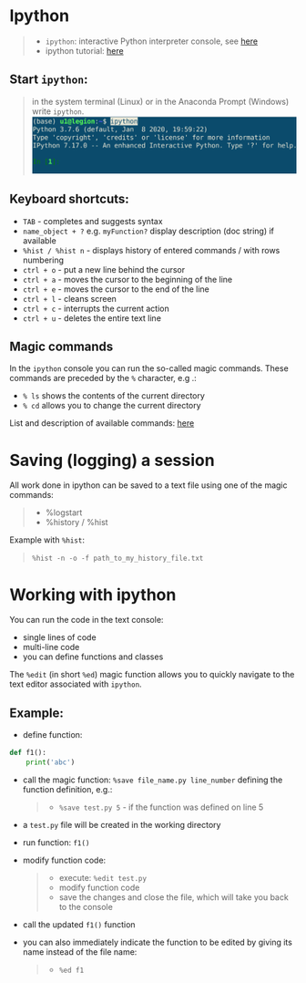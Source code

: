 # Ipython

 >- `ipython`: interactive Python interpreter console, see [here](https://ipython.org/ipython-doc/stable/overview.html)
 >- ipython tutorial: [here](https://ipython.readthedocs.io/en/stable/interactive/index.html)


## Start `ipython`:

 > in the system terminal (Linux) or in the Anaconda Prompt (Windows) write `ipython`.
 ![Lunch ipython](./img/ipython.png)


## Keyboard shortcuts:

 - `TAB` - completes and suggests syntax  
 - `name_object + ?` e.g. `myFunction?` display description (doc string) if available
 - `%hist / %hist n` - displays history of entered commands / with rows numbering
 - `ctrl + o` - put a new line behind the cursor
 - `ctrl + a` - moves the cursor to the beginning of the line
 - `ctrl + e` - moves the cursor to the end of the line
 - `ctrl + l` - cleans screen
 - `ctrl + c` - interrupts the current action
 - `ctrl + u` - deletes the entire text line


## Magic commands

In the `ipython` console you can run the so-called magic commands. These commands are preceded by the `%` character, e.g .:

- `% ls` shows the contents of the current directory
- `% cd` allows you to change the current directory

List and description of available commands: [here](https://ipython.readthedocs.io/en/stable/interactive/magics.html#line-magics) 


# Saving (logging) a session

All work done in ipython can be saved to a text file using one of the magic commands:

 >- %logstart
 >- %history / %hist

Example with `%hist`:

 > `%hist -n -o -f path_to_my_history_file.txt`


# Working with ipython

You can run the code in the text console:
- single lines of code
- multi-line code
- you can define functions and classes

The `%edit` (in short `%ed`) magic function allows you to quickly navigate to the text editor associated with `ipython`.

## Example:

- define function:
```python
def f1():
    print('abc')
```
- call the magic function: `%save file_name.py line_number` defining the function definition, e.g.:
  >- `%save test.py 5` - if the function was defined on line 5

- a `test.py` file will be created in the working directory
- run function: `f1()`
- modify function code:
  >- execute: `%edit test.py`
  >- modify function code
  >- save the changes and close the file, which will take you back to the console

- call the updated `f1()` function
- you can also immediately indicate the function to be edited by giving its name instead of the file name:
  >- `%ed f1`
